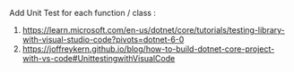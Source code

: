 Add Unit Test for each function / class : 
1. https://learn.microsoft.com/en-us/dotnet/core/tutorials/testing-library-with-visual-studio-code?pivots=dotnet-6-0
2. https://joffreykern.github.io/blog/how-to-build-dotnet-core-project-with-vs-code#UnittestingwithVisualCode